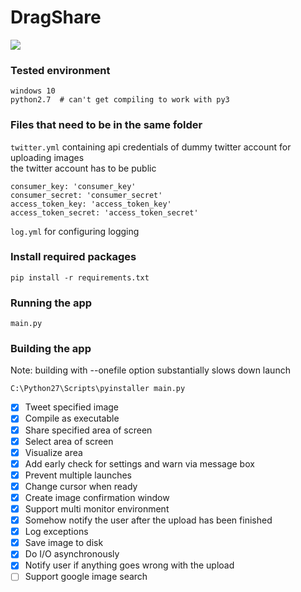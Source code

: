 # DragShare

![](https://j.gifs.com/Rgz5XO.gif)

### Tested environment
```
windows 10
python2.7  # can't get compiling to work with py3
```

### Files that need to be in the same folder
`twitter.yml` containing api credentials of dummy twitter account for uploading images  
the twitter account has to be public
```
consumer_key: 'consumer_key'
consumer_secret: 'consumer_secret'
access_token_key: 'access_token_key'
access_token_secret: 'access_token_secret'
```
`log.yml` for configuring logging

### Install required packages
```
pip install -r requirements.txt
```

### Running the app
```
main.py
```

### Building the app
Note: building with --onefile option substantially slows down launch
```
C:\Python27\Scripts\pyinstaller main.py
```

- [x] Tweet specified image
- [x] Compile as executable
- [x] Share specified area of screen
- [x] Select area of screen
- [x] Visualize area
- [x] Add early check for settings and warn via message box
- [x] Prevent multiple launches
- [x] Change cursor when ready
- [x] Create image confirmation window
- [x] Support multi monitor environment
- [x] Somehow notify the user after the upload has been finished
- [x] Log exceptions
- [x] Save image to disk
- [x] Do I/O asynchronously
- [x] Notify user if anything goes wrong with the upload
- [ ] Support google image search
